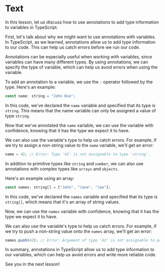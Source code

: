 # Text

In this lesson, let us discuss how to use annotations to add type information to variables in TypeScript.

First, let's talk about why we might want to use annotations with variables. In TypeScript, as we learned, annotations allow us to add type information to our code. This can help us catch errors before we run our code.

Annotations can be especially useful when working with variables, since variables can have many different types. By using annotations, we can specify the type of variable, which can help us avoid errors when using the variable.

To add an annotation to a variable, we use the `:` operator followed by the type. Here's an example:

```js
const name: string = "John Doe";
```

In this code, we've declared the `name` variable and specified that its type is `string`. This means that the name variable can only be assigned a value of type `string`.

Now that we've annotated the `name` variable, we can use the variable with confidence, knowing that it has the type we expect it to have.

We can also use the variable's type to help us catch errors. For example, if we try to assign a non-string value to the `name` variable, we'll get an error:

```js
name = 42; // Error: Type '42' is not assignable to type 'string'.
```

In addition to primitive types like `string` and `number`, we can also use annotations with complex types like `arrays` and `objects`.

Here's an example using an array:

```js
const names: string[] = ["John", "Jane", "Joe"];
```

In this code, we've declared the `names` variable and specified that its type is `string[]`, which means that it's an array of string values.

Now, we can use the `names` variable with confidence, knowing that it has the type we expect it to have.

We can also use the variable's type to help us catch errors. For example, if we try to push a non-string value onto the `names` array, we'll get an error:

```js
names.push(42); // Error: Argument of type '42' is not assignable to parameter of type 'string'.
```

In summary, annotations in TypeScript allow us to add type information to our variables, which can help us avoid errors and write more reliable code.

See you in the next lesson!
